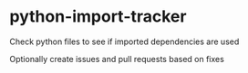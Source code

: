 # python-import-tracker

Check python files to see if imported dependencies are used

Optionally create issues and pull requests based on fixes